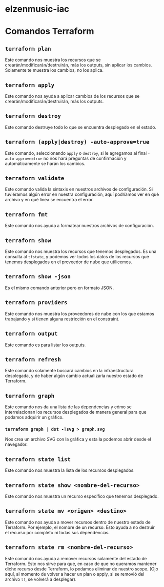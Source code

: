 # elzenmusic-iac

# Comandos Terraform

## `terraform plan`

Este comando nos muestra los recursos que se crearán/modificarán/destruirán, más los outputs, sin aplicar los cambios. Solamente te muestra los cambios, no los aplica.

## `terraform apply`

Este comando nos ayuda a aplicar cambios de los recursos que se crearán/modificarán/destruirán, más los outputs.

## `terraform destroy`

Este comando destruye todo lo que se encuentra desplegado en el estado.

## `terraform (apply|destroy) -auto-approve=true`

Este comando, seleccionando `apply` o `destroy`, si le agregamos al final `-auto-approve=true` no nos hará preguntas de confirmación y automáticamente se harán los cambios.

## `terraform validate`

Este comando valida la sintaxis en nuestros archivos de configuración. Si tuviéramos algún error en nuestra configuración, aquí podríamos ver en qué archivo y en qué línea se encuentra el error.

## `terraform fmt`

Este comando nos ayuda a formatear nuestros archivos de configuración.

## `terraform show`

Este comando nos muestra los recursos que tenemos desplegados. Es una consulta al `tfstate`, y podemos ver todos los datos de los recursos que tenemos desplegados en el proveedor de nube que utilicemos.

## `terraform show -json`

Es el mismo comando anterior pero en formato JSON.

## `terraform providers`

Este comando nos muestra los proveedores de nube con los que estamos trabajando y si tienen alguna restricción en el constraint.

## `terraform output`

Este comando es para listar los outputs.

## `terraform refresh`

Este comando solamente buscará cambios en la infraestructura desplegada, y de haber algún cambio actualizaría nuestro estado de Terraform.

## `terraform graph`

Este comando nos da una lista de las dependencias y cómo se interrelacionan los recursos desplegados de manera general para que podamos adquirir un gráfico.

### `terraform graph | dot -Tsvg > graph.svg`

Nos crea un archivo SVG con la gráfica y esta la podemos abrir desde el navegador.

## `terraform state list`

Este comando nos muestra la lista de los recursos desplegados.

## `terraform state show <nombre-del-recurso>`

Este comando nos muestra un recurso específico que tenemos desplegado.

## `terraform state mv <origen> <destino>`

Este comando nos ayuda a mover recursos dentro de nuestro estado de Terraform. Por ejemplo, el nombre de un recurso. Esto ayuda a no destruir el recurso por completo ni todas sus dependencias.

## `terraform state rm <nombre-del-recurso>`

Este comando nos ayuda a remover recursos solamente del estado de Terraform. Esto nos sirve para que, en caso de que no queramos mantener dicho recurso desde Terraform, lo podamos eliminar de nuestro scope. (Ojo aquí, al momento de volver a hacer un plan o apply, si se removió del archivo `tf`, se volverá a desplegar).
